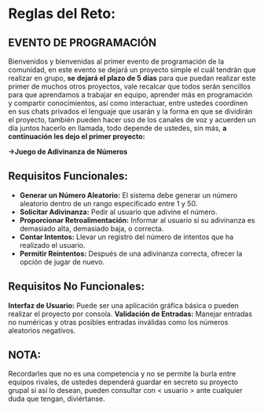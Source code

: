 # Reglas del Reto:

## **EVENTO DE PROGRAMACIÓN**

Bienvenidos y bienvenidas al primer evento de programación de la comunidad, en este evento se dejará un proyecto simple el cuál tendrán que realizar en grupo, **se dejará el plazo de 5 días** para que puedan realizar este primer de muchos otros proyectos, vale recalcar que todos serán sencillos para que aprendamos a trabajar en equipo, aprender más en programación y compartir conocimientos, así como interactuar, entre ustedes coordinen en sus chats privados el lenguaje que usarán y la forma en que se dividirán el proyecto, también pueden hacer uso de los canales de voz y acuerden un día juntos hacerlo en llamada, todo depende de ustedes, sin más, **a continuación les dejo el primer proyecto:**

**->Juego de Adivinanza de Números**

## __Requisitos Funcionales:__
- **Generar un Número Aleatorio:** El sistema debe generar un número aleatorio dentro de un rango especificado entre 1 y 50.
- **Solicitar Adivinanza:** Pedir al usuario que adivine el número.
- **Proporcionar Retroalimentación:** Informar al usuario si su adivinanza es demasiado alta, demasiado baja, o correcta.
- **Contar Intentos:** Llevar un registro del número de intentos que ha realizado el usuario.
- **Permitir Reintentos:** Después de una adivinanza correcta, ofrecer la opción de jugar de nuevo.

## __Requisitos No Funcionales:__
**Interfaz de Usuario:** Puede ser una aplicación gráfica básica o pueden realizar el proyecto por consola.
**Validación de Entradas:** Manejar entradas no numéricas y otras posibles entradas inválidas como los números aleatorios negativos.

## **NOTA:** 
Recordarles que no es una competencia y no se permite la burla entre equipos rivales, de ustedes dependerá guardar en secreto su proyecto grupal si así lo desean, pueden consultar con < usuario > ante cualquier duda que tengan, diviértanse.
